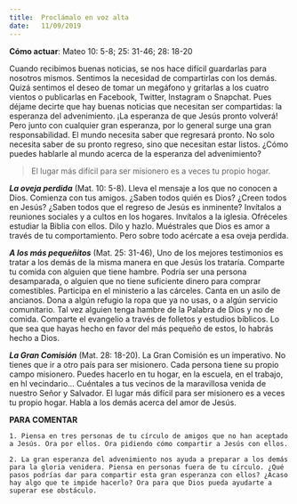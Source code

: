 ```yaml
---
title:  Proclámalo en voz alta
date:   11/09/2019
---
```


**Cómo actuar**: Mateo 10: 5-8; 25: 31-46; 28: 18-20

Cuando recibimos buenas noticias, se nos hace difícil guardarlas para nosotros mismos. Sentimos la necesidad de compartirlas con los demás. Quizá sentimos el deseo de tomar un megáfono y gritarlas a los cuatro vientos o publicarlas en Facebook, Twitter, Instagram o Snapchat. Pues déjame decirte que hay buenas noticias que necesitan ser compartidas: la esperanza del advenimiento. ¡La esperanza de que Jesús pronto volverá! Pero junto con cualquier gran esperanza, por lo general surge una gran responsabilidad. El mundo necesita saber que regresará pronto. No solo necesita saber de su pronto regreso, sino que necesitan estar listos. ¿Cómo puedes hablarle al mundo acerca de la esperanza del advenimiento? 

> El lugar más difícil para ser misionero es a veces tu propio hogar. 

***La oveja perdida*** (Mat. 10: 5-8). Lleva el mensaje a los que no conocen a Dios. Comienza con tus amigos. ¿Saben todos quién es Dios? ¿Creen todos en Jesús? ¿Saben todos que el regreso de Jesús es inminente? Invítalos a reuniones sociales y a cultos en los hogares. Invítalos a la iglesia. Ofréceles estudiar la Biblia con ellos. Dilo y hazlo. Muéstrales que Dios es amor a través de tu comportamiento. Pero sobre todo acércate a esa oveja perdida. 

***A los más pequeñitos*** (Mat. 25: 31-46), Uno de los mejores testimonios es tratar a los demás de la misma manera en que Jesús los trataría. Comparte tu comida con alguien que tiene hambre. Podría ser una persona desamparada, o alguien que no tiene suficiente dinero para comprar comestibles. Participa en el ministerio a las cárceles. Canta en un asilo de ancianos. Dona a algún refugio la ropa que ya no usas, o a algún servicio comunitario. Tal vez alguien tenga hambre de la Palabra de Dios y no de comida. Comparte el evangelio a través de folletos y estudios bíblicos. Lo que sea que hayas hecho en favor del más pequeño de estos, lo habrás hecho a Dios.

***La Gran Comisión*** (Mat. 28: 18-20). La Gran Comisión es un imperativo. No tienes que ir a otro país para ser misionero. Cada persona tiene su propio campo misionero. Puedes hacerlo en tu hogar, en la escuela, en el trabajo, en hl vecindario... Cuéntales a tus vecinos de la maravillosa venida de nuestro Señor y Salvador. El lugar más difícil para ser misionero es a veces tu propio hogar. Habla a los demás acerca del amor de Jesús. 

**PARA COMENTAR**

`1. Piensa en tres personas de tu círculo de amigos que no han aceptado a Jesús. Ora por ellos. Ora pidiendo cómo compartir a Jesús con ellos.`

`2. La gran esperanza del advenimiento nos ayuda a preparar a los demás para la gloria venidera. Piensa en personas fuera de tu círculo. ¿Qué pasos podrías dar para compartir esta gran esperanza con ellos? ¿Acaso hay algo que te impide hacerlo? Ora para que Dios pueda ayudarte a superar ese obstáculo.`